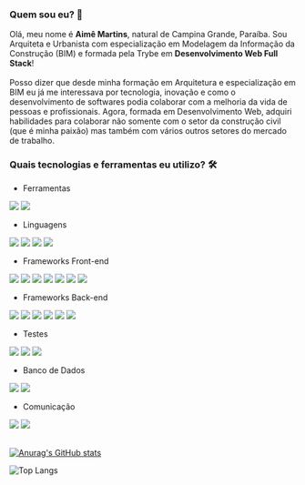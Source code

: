 ### Quem sou eu? 👋

Olá, meu nome é __Aimê Martins__, natural de Campina Grande, Paraíba. Sou Arquiteta e Urbanista com especialização em Modelagem da Informação da Construção (BIM) e formada pela Trybe em __Desenvolvimento Web Full Stack__! <br>
<br>
Posso dizer que desde minha formação em Arquitetura e especialização em BIM eu já me interessava por tecnologia, inovação e como o desenvolvimento de softwares podia colaborar com a melhoria da vida de pessoas e profissionais. Agora, formada em Desenvolvimento Web, adquiri habilidades para colaborar não somente com o setor da construção civil (que é minha paixão) mas também com vários outros setores do mercado de trabalho.

### Quais tecnologias e ferramentas eu utilizo? 🛠
- Ferramentas <br>
<div>
  <img src="https://img.shields.io/badge/GIT-E44C30?style=for-the-badge&logo=git&logoColor=white" >
  <img src="https://img.shields.io/badge/npm-CB3837?style=for-the-badge&logo=npm&logoColor=white" >
</div>

- Linguagens <br>
<div>
  <img src="https://img.shields.io/badge/JavaScript-323330?style=for-the-badge&logo=javascript&logoColor=F7DF1E" >
  <img src="https://img.shields.io/badge/Python-FFD43B?style=for-the-badge&logo=python&logoColor=blue" >
  <img src="https://img.shields.io/badge/TypeScript-007ACC?style=for-the-badge&logo=typescript&logoColor=white" >
  <img src="https://img.shields.io/badge/json-5E5C5C?style=for-the-badge&logo=json&logoColor=white" >
</div>

- Frameworks Front-end  <br>
<div>
  <img src="https://img.shields.io/badge/Cypress-17202C?style=for-the-badge&logo=cypress&logoColor=white" >
  <img src="https://img.shields.io/badge/React-20232A?style=for-the-badge&logo=react&logoColor=61DAFB" >
  <img src="https://img.shields.io/badge/React_Router-CA4245?style=for-the-badge&logo=react-router&logoColor=white" >
  <img src="https://img.shields.io/badge/Redux-593D88?style=for-the-badge&logo=redux&logoColor=white" >
  <img src="https://img.shields.io/badge/HTML5-E34F26?style=for-the-badge&logo=html5&logoColor=white" >
  <img src="https://img.shields.io/badge/CSS3-1572B6?style=for-the-badge&logo=css3&logoColor=white" >
  <img src="https://camo.githubusercontent.com/494174863c25a6f3609c8827b0345346c152428751a285c7fe0f00ac7bc14bce/68747470733a2f2f696d672e736869656c64732e696f2f62616467652f2d436f6e74657874204150492d3143314331433f6c6f676f3d7265616374266c6f676f436f6c6f723d363144414642" >
</div>

- Frameworks Back-end  <br>
<div>
  <img src="https://img.shields.io/badge/Docker-2CA5E0?style=for-the-badge&logo=docker&logoColor=white" >
  <img src="https://img.shields.io/badge/Express%20js-000000?style=for-the-badge&logo=express&logoColor=white" >
  <img src="https://img.shields.io/badge/JWT-000000?style=for-the-badge&logo=JSON%20web%20tokens&logoColor=white" >
  <img src="https://img.shields.io/badge/Node%20js-339933?style=for-the-badge&logo=nodedotjs&logoColor=white" >
  <img src="https://img.shields.io/badge/ts--node-3178C6?style=for-the-badge&logo=ts-node&logoColor=white" >
  <img src="https://img.shields.io/badge/Sequelize-52B0E7?style=for-the-badge&logo=Sequelize&logoColor=white" >
</div>

- Testes <br>
<div>
  <img src="https://img.shields.io/badge/Jest-C21325?style=for-the-badge&logo=jest&logoColor=white" >
  <img src="https://img.shields.io/badge/Mocha-8D6748?style=for-the-badge&logo=Mocha&logoColor=white" >
  <img src="https://img.shields.io/badge/chai-A30701?style=for-the-badge&logo=chai&logoColor=white" >
</div>

- Banco de Dados <br>
<div>
  <img src="https://img.shields.io/badge/MySQL-005C84?style=for-the-badge&logo=mysql&logoColor=white" >
  <img src="https://img.shields.io/badge/MongoDB-4EA94B?style=for-the-badge&logo=mongodb&logoColor=white" >
</div>

- Comunicação <br>
<div>
  <img src="https://img.shields.io/badge/Slack-4A154B?style=for-the-badge&logo=slack&logoColor=white" >
  <img src="https://img.shields.io/badge/Zoom-2D8CFF?style=for-the-badge&logo=zoom&logoColor=white" >
</div>
<br>
 
[![Anurag's GitHub stats](https://github-readme-stats.vercel.app/api?username=aimemartins)](https://github.com/anuraghazra/github-readme-stats)

![Top Langs](https://github-readme-stats.vercel.app/api/top-langs/?username=aimemartins&layout=compact)





<!--
**aimemartins/aimemartins** is a ✨ _special_ ✨ repository because its `README.md` (this file) appears on your GitHub profile.

Here are some ideas to get you started:

- 🔭 I’m currently working on ...
- 🌱 I’m currently learning ...
- 👯 I’m looking to collaborate on ...
- 🤔 I’m looking for help with ...
- 💬 Ask me about ...
- 📫 How to reach me: ...
- 😄 Pronouns: ...
- ⚡ Fun fact: ...
-->
